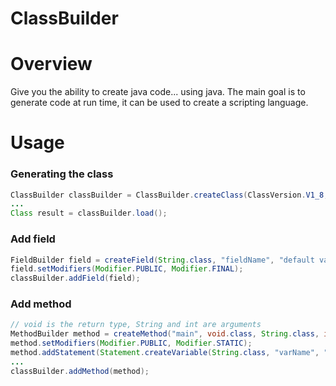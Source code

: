 # ClassBuilder

# Overview
Give you the ability to create java code... using java.
The main goal is to generate code at run time, it can be used to create a scripting language.
# Usage
### Generating the class ###
```java
ClassBuilder classBuilder = ClassBuilder.createClass(ClassVersion.V1_8, "com.package.example.SampleClass");
...
Class result = classBuilder.load();
```

### Add field ###
```java
FieldBuilder field = createField(String.class, "fieldName", "default value");
field.setModifiers(Modifier.PUBLIC, Modifier.FINAL);
classBuilder.addField(field);
```

### Add method ###
```java
// void is the return type, String and int are arguments
MethodBuilder method = createMethod("main", void.class, String.class, int.class);
method.setModifiers(Modifier.PUBLIC, Modifier.STATIC);
method.addStatement(Statement.createVariable(String.class, "varName", "default value"));
...
classBuilder.addMethod(method);
```
